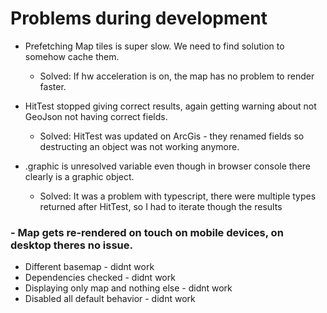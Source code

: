 # Problems during development

- Prefetching Map tiles is super slow. We need to find solution to somehow cache them.
    - Solved: If hw acceleration is on, the map has no problem to render faster.


- HitTest stopped giving correct results, again getting warning about not GeoJson not having correct fields.
  - Solved: HitTest was updated on ArcGis - they renamed fields so destructing an object was not working anymore.

- .graphic is unresolved variable even though in browser console there clearly is a graphic object.
  - Solved: It was a problem with typescript, there were multiple types returned after HitTest, so I had to iterate
    though the results

### - **Map gets re-rendered on touch on mobile devices, on desktop theres no issue**. 
   - Different basemap - didnt work
   - Dependencies checked - didnt work
   - Displaying only map and nothing else - didnt work
   - Disabled all default behavior - didnt work